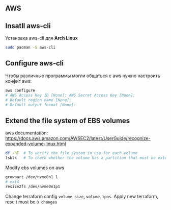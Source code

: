 ## AWS

## Insatll aws-cli
Установка aws-cli для **Arch Linux**
```bash
sudo pacman -S aws-cli
```

## Configure aws-cli
Чтобы различные программы могли общаться с aws нужно настроить конфиг aws:
```bash
aws configure
# AWS Access Key ID [None]: AWS Secret Access Key [None]:
# Default region name [None]:
# Default output format [None]:
```

## Extend the file system of EBS volumes
aws documentation: https://docs.aws.amazon.com/AWSEC2/latest/UserGuide/recognize-expanded-volume-linux.html

```bash
df -hT  # To verify the file system in use for each volume
lsblk   # To check whether the volume has a partition that must be extended
```

Modify ebs volumes on aws
```bash
growpart /dev/nvme0n1 1
# ext4
resize2fs /dev/nvme0n1p1
```

Change terraform config `volume_size`, `volume_ipos`. Apply new terraform, result must be `0 changes`
